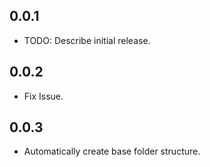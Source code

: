 ## 0.0.1

* TODO: Describe initial release.
  
## 0.0.2

* Fix Issue.
  
## 0.0.3

* Automatically create base folder structure.